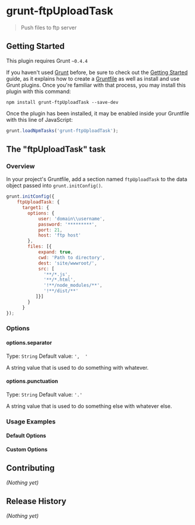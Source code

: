 # grunt-ftpUploadTask

> Push files to ftp server

## Getting Started
This plugin requires Grunt `~0.4.4`

If you haven't used [Grunt](http://gruntjs.com/) before, be sure to check out the [Getting Started](http://gruntjs.com/getting-started) guide, as it explains how to create a [Gruntfile](http://gruntjs.com/sample-gruntfile) as well as install and use Grunt plugins. Once you're familiar with that process, you may install this plugin with this command:

```shell
npm install grunt-ftpUploadTask --save-dev
```

Once the plugin has been installed, it may be enabled inside your Gruntfile with this line of JavaScript:

```js
grunt.loadNpmTasks('grunt-ftpUploadTask');
```

## The "ftpUploadTask" task

### Overview
In your project's Gruntfile, add a section named `ftpUploadTask` to the data object passed into `grunt.initConfig()`.

```js
grunt.initConfig({
    ftpUploadTask: {
      target1: {
        options: {
            user: 'domain\\username',
            password: '*********',
            port: 21,
            host: 'ftp host'
        },
        files: [{
            expand: true,
            cwd: 'Path to directory',
            dest: 'site/wwwroot/',
            src: [
              '**/*.js',
              '**/*.html',
              '!**/node_modules/**',
              '!**/dist/**'
           ]}]
        }
      }
});
```

### Options

#### options.separator
Type: `String`
Default value: `',  '`

A string value that is used to do something with whatever.

#### options.punctuation
Type: `String`
Default value: `'.'`

A string value that is used to do something else with whatever else.

### Usage Examples

#### Default Options

#### Custom Options

## Contributing
_(Nothing yet)_

## Release History
_(Nothing yet)_
